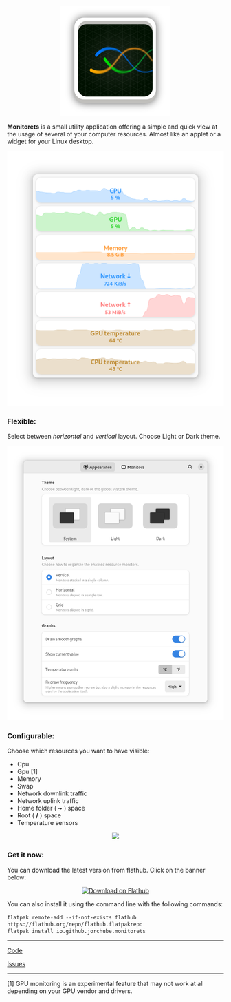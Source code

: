 <p align="center">
    <img src="https://raw.githubusercontent.com/jorchube/monitorets/master/imgs/logo.svg" />
</p>

**Monitorets** is a small utility application offering a simple and quick view at the usage of several of your computer resources. Almost like an applet or a widget for your Linux desktop.

<p align="center">
    <img src="https://raw.githubusercontent.com/jorchube/monitorets/master/imgs/main.png" />
</p>

### Flexible:

Select between *horizontal* and *vertical* layout. Choose Light or Dark theme.

<p align="center">
    <img src="https://raw.githubusercontent.com/jorchube/monitorets/master/imgs/preferences_appearance.png" />
</p>

### Configurable:

Choose which resources you want to have visible:
* Cpu
* Gpu \[1\]
* Memory
* Swap
* Network downlink traffic
* Network uplink traffic
* Home folder ( **~** ) space
* Root ( **/** ) space
* Temperature sensors

<p align="center">
    <img src="https://raw.githubusercontent.com/jorchube/monitorets/master/imgs/preferences_monitors.png" />
</p>

### Get it now:

You can download the latest version from flathub. Click on the banner below:

<p align="center">
    <a href='https://flathub.org/apps/details/io.github.jorchube.monitorets'>
        <img width='240' alt='Download on Flathub' src='https://flathub.org/assets/badges/flathub-badge-en.png'/>
    </a>
</p>

You can also install it using the command line with the following commands:

```
flatpak remote-add --if-not-exists flathub https://flathub.org/repo/flathub.flatpakrepo
flatpak install io.github.jorchube.monitorets
```

---

[Code](https://github.com/jorchube/monitorets)

[Issues](https://github.com/jorchube/monitorets/issues)

---

\[1\] GPU monitoring is an experimental feature that may not work at all depending on your GPU vendor and drivers.
